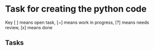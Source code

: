 # Task for creating the python code
Key [ ] means open task, [~] means work in progress, [?] means needs review, [x] means done

## Tasks